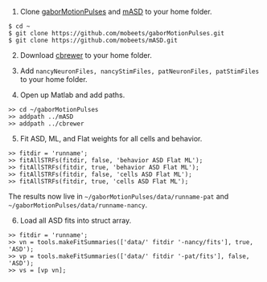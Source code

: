 
1) Clone [gaborMotionPulses](https://github.com/mobeets/gaborMotionPulses) and [mASD](https://github.com/mobeets/mASD) to your home folder.

```
$ cd ~
$ git clone https://github.com/mobeets/gaborMotionPulses.git
$ git clone https://github.com/mobeets/mASD.git
```

2) Download [cbrewer](http://www.mathworks.com/matlabcentral/fileexchange/34087-cbrewer---colorbrewer-schemes-for-matlab) to your home folder.

3) Add `nancyNeuronFiles, nancyStimFiles, patNeuronFiles, patStimFiles` to your home folder.

4) Open up Matlab and add paths.

```
>> cd ~/gaborMotionPulses
>> addpath ../mASD
>> addpath ../cbrewer
```

5) Fit ASD, ML, and Flat weights for all cells and behavior.

```
>> fitdir = 'runname';
>> fitAllSTRFs(fitdir, false, 'behavior ASD Flat ML');
>> fitAllSTRFs(fitdir, true, 'behavior ASD Flat ML');
>> fitAllSTRFs(fitdir, false, 'cells ASD Flat ML');
>> fitAllSTRFs(fitdir, true, 'cells ASD Flat ML');
```

The results now live in `~/gaborMotionPulses/data/runname-pat` and `~/gaborMotionPulses/data/runname-nancy`.

6) Load all ASD fits into struct array.

```
>> fitdir = 'runname';
>> vn = tools.makeFitSummaries(['data/' fitdir '-nancy/fits'], true, 'ASD');
>> vp = tools.makeFitSummaries(['data/' fitdir '-pat/fits'], false, 'ASD');
>> vs = [vp vn];
```
